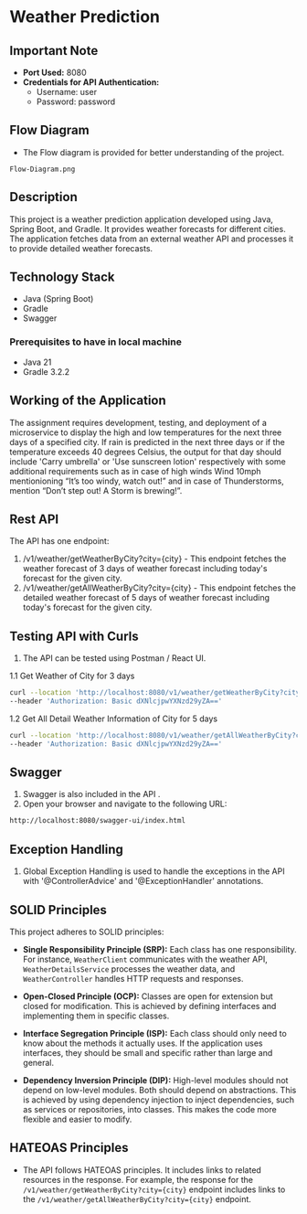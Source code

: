 # Weather Prediction

## Important Note
- **Port Used:** 8080
- **Credentials for API Authentication:**
    - Username: user
    - Password: password

## Flow Diagram
- The Flow diagram is provided for better understanding of the project.
```properties
Flow-Diagram.png
```

## Description
This project is a weather prediction application developed using Java, Spring Boot, and Gradle. It provides weather forecasts for different cities. The application fetches data from an external weather API and processes it to provide detailed weather forecasts.

## Technology Stack
- Java (Spring Boot)
- Gradle
- Swagger

### Prerequisites to have in local machine
- Java 21
- Gradle 3.2.2

## Working of the Application
The assignment requires development, testing, and deployment of a microservice to display the high and low temperatures for the next three days of a specified city. If rain is predicted in the next three days or if the temperature exceeds 40 degrees Celsius, the output for that day should include 'Carry umbrella' or 'Use sunscreen lotion' respectively with some additional requirements such as in case of high winds Wind 10mph mentionioning “It’s too windy, watch out!” and in case of Thunderstorms, mention “Don’t step out! A Storm is brewing!”.

## Rest API
The API has one endpoint:
1. /v1/weather/getWeatherByCity?city={city} - This endpoint fetches the weather forecast of 3 days of weather forecast including today's forecast for the given city.
2. /v1/weather/getAllWeatherByCity?city={city} - This endpoint fetches the detailed weather forecast of 5 days of weather forecast including today's forecast for the given city.

## Testing API with Curls
1. The API can be tested using Postman / React UI.

1.1 Get Weather of City for 3 days
```bash
curl --location 'http://localhost:8080/v1/weather/getWeatherByCity?city=london&isChecked=false' \
--header 'Authorization: Basic dXNlcjpwYXNzd29yZA=='
```
1.2 Get All Detail Weather Information of City for 5 days
```bash
curl --location 'http://localhost:8080/v1/weather/getAllWeatherByCity?city=london' \
--header 'Authorization: Basic dXNlcjpwYXNzd29yZA=='
```

## Swagger
1. Swagger is also included in the API .
2. Open your browser and navigate to the following URL:
```bash
http://localhost:8080/swagger-ui/index.html
```

## Exception Handling
1. Global Exception Handling is used to handle the exceptions in the API with '@ControllerAdvice' and '@ExceptionHandler' annotations.

## SOLID Principles
This project adheres to SOLID principles:

- **Single Responsibility Principle (SRP):** Each class has one responsibility. For instance, `WeatherClient` communicates with the weather API, `WeatherDetailsService` processes the weather data, and `WeatherController` handles HTTP requests and responses.

- **Open-Closed Principle (OCP):** Classes are open for extension but closed for modification. This is achieved by defining interfaces and implementing them in specific classes.

- **Interface Segregation Principle (ISP):** Each class should only need to know about the methods it actually uses. If the application uses interfaces, they should be small and specific rather than large and general.

- **Dependency Inversion Principle (DIP):** High-level modules should not depend on low-level modules. Both should depend on abstractions. This is achieved by using dependency injection to inject dependencies, such as services or repositories, into classes. This makes the code more flexible and easier to modify.

## HATEOAS Principles
- The API follows HATEOAS principles. It includes links to related resources in the response. For example, the response for the `/v1/weather/getWeatherByCity?city={city}` endpoint includes links to the `/v1/weather/getAllWeatherByCity?city={city}` endpoint.


